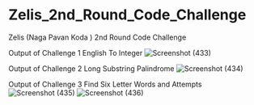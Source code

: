 # Zelis_2nd_Round_Code_Challenge
Zelis (Naga Pavan Koda ) 2nd Round Code Challenge

Output of Challenge 1 English To Integer
![Screenshot (433)](https://github.com/user-attachments/assets/f09af671-ee5c-4bd4-b245-2cccacd608c3)

Output of Challenge 2 Long Substring Palindrome
![Screenshot (434)](https://github.com/user-attachments/assets/a0b46c84-306f-43dd-bf8a-33f4a300f5a5)

Output of Challenge 3 Find Six Letter Words and Attempts
![Screenshot (435)](https://github.com/user-attachments/assets/771b8abc-7fde-47dc-bf7a-a081f8c5ba39)
![Screenshot (436)](https://github.com/user-attachments/assets/86a0251f-c286-4471-962c-65b6048e8f90)
